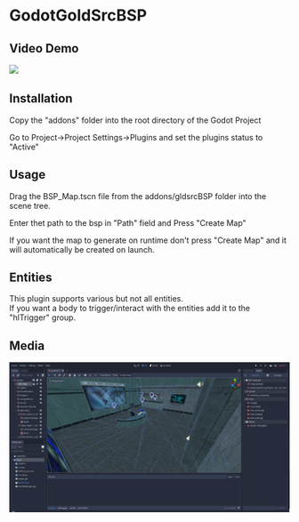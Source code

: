 # GodotGoldSrcBSP

## Video Demo
[![](https://imgur.com/OZfb7bd.png)](https://www.youtube.com/watch?v=L9pk3B7MdSE)  
  
## Installation
Copy the "addons" folder into the root directory of the Godot Project  
 
Go to Project->Project Settings->Plugins and set the plugins status to "Active"  
  
## Usage  
  
Drag the BSP_Map.tscn file from the addons/gldsrcBSP folder into the scene tree.  
  
Enter thet path to the bsp in "Path" field and Press "Create Map"  
  
If you want the map to generate on runtime don't press "Create Map" and it will automatically be created on launch.  
    
## Entities
  
This plugin supports various but not all entities.  
If you want a body to trigger/interact with the entities add it to the "hlTrigger" group.  

## Media 

![](bsp.png)  